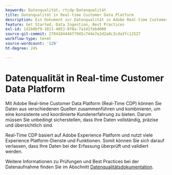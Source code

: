 ```yaml
---
keywords: Datenqualität; rtcdp-Datenqualität
title: Datenqualität in Real-time Customer Data Platform
description: Ein Dokument zur Datenqualität in Adobe Real-time Customer Data Platform
feature: Get Started, Data Ingestion, Best Practices
exl-id: 1d1b0bf9-1011-4053-8f8a-7a141febd000
source-git-commit: 2704184446f7945c744e7e2d2a8c3cda3fc12527
workflow-type: tm+mt
source-wordcount: '129'
ht-degree: 24%

---
```


# Datenqualität in Real-time Customer Data Platform

Mit Adobe Real-time Customer Data Platform (Real-Time CDP) können Sie Daten aus verschiedenen Quellen zusammenführen und kombinieren, um eine konsistente und koordinierte Kundenerfahrung zu bieten. Darum müssen Sie unbedingt sicherstellen, dass Ihre Daten vollständig, präzise und übersichtlich sind.

Real-Time CDP basiert auf Adobe Experience Platform und nutzt viele Experience Platform-Dienste und Funktionen. Somit können Sie sich darauf verlassen, dass Ihre Daten bei der Erfassung überprüft und validiert werden.

Weitere Informationen zu Prüfungen und Best Practices bei der Datenaufnahme finden Sie im Abschnitt [Datenqualitätsdokumentation](../../ingestion/quality/overview.md).
